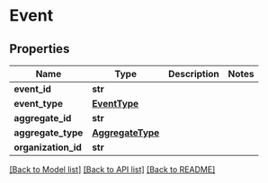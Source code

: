# Event

## Properties
Name | Type | Description | Notes
------------ | ------------- | ------------- | -------------
**event_id** | **str** |  | 
**event_type** | [**EventType**](EventType.md) |  | 
**aggregate_id** | **str** |  | 
**aggregate_type** | [**AggregateType**](AggregateType.md) |  | 
**organization_id** | **str** |  | 

[[Back to Model list]](../README.md#documentation-for-models) [[Back to API list]](../README.md#documentation-for-api-endpoints) [[Back to README]](../README.md)

